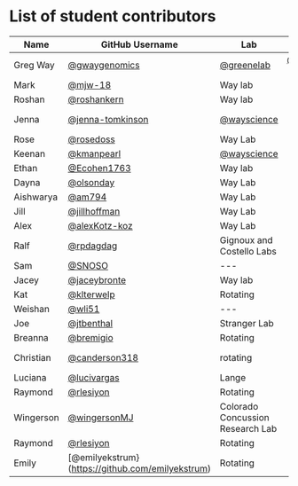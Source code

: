 # List of student contributors

| Name      | GitHub Username                                        | Lab                                          |                        Favorite Food                         |
| --------- | ------------------------------------------------------ | -------------------------------------------- | :----------------------------------------------------------: |
| Greg Way  | [@gwaygenomics](https://github.com/gwaygenomics)       | [@greenelab](https://github.com/greenelab)   | [@jessicaway](https://github.com/jessicaway)'s pesto gnocchi |
| Mark      | [@mjw-18](https://github.com/mjw-18)                   | Way lab                                      |                           Burgers                            |
| Roshan    | [@roshankern](https://github.com/roshankern)           | Way lab                                      |                         Hash Browns                          |
| Jenna     | [@jenna-tomkinson](https://github.com/jenna-tomkinson) | [@wayscience](https://github.com/WayScience) |                        Mac and Cheese                        |
| Rose      | [@rosedoss](https://github.com/rosedoss)               | Way Lab                                      |                            Tacos                             |
| Keenan    | [@kmanpearl](https://github.com/kmanpearl)             | [@wayscience](https://github.com/WayScience) |                          Breakfast                           |
| Ethan     | [@Ecohen1763](https://github.com/Ecohen1763)           | Way lab                                      |                            Sushi                             |
| Dayna     | [@olsonday](https://github.com/olsonday)               | Way Lab                                      |                             Soup                             |
| Aishwarya | [@am794](https://github.com/am794)                     | Way Lab                                      |                            Ramen                             |
| Jill      | [@jillhoffman](https://github.com/jillhoffman)         | Way Lab                                      |                            Bagels                            |
| Alex      | [@alexKotz-koz](https://github.com/alexKotz-koz)       | Way Lab                                      |                            Bagel                             |
| Ralf      | [@rpdagdag](https://github.com/rpdagdag)               | Gignoux and Costello Labs                    |                       Carapace (IYKYK)                       |
| Sam       | [@SNOSO](https://github.com/SNOSO)                     | ---                                          |                            Mangu                             |
| Jacey     | [@jaceybronte](https://github.com/jaceybronte)         | Way lab                                      |                            Tacos                             |
| Kat       | [@klterwelp](https://github.com/klterwelp)             | Rotating                                     |                            Queso!                            |
| Weishan   | [@wli51](https://github.com/wli51)                     | ---                                          |                            Curry                             |
| Joe       | [@jtbenthal](https://github.com/jtbenthal)             | Stranger Lab                                 |                            Noodles                           |
| Breanna   | [@bremigio](https://github.com/bremigio)               | Rotating                                     |                           ceviche                            |
| Christian | [@canderson318](https://github.com/canderson318)       | rotating                                     |                        chicken pot pie                       |
| Luciana   | [@lucivargas](https://github.com/lucivargas)           | Lange                                        |                            Rice & Beans                      |
| Raymond   | [@rlesiyon](https://github.com/rlesiyon)               | Rotating                                     |                            Roti + Curry	                     |
| Wingerson | [@wingersonMJ](https://github.com/wingersonMJ)         | Colorado Concussion Research Lab             |                     Sesame chicken & Lo Mein                 |
| Raymond   | [@rlesiyon](https://github.com/rlesiyon)               | Rotating                                     |                            Roti + Curry	                     |
| Emily     | [@emilyekstrum}(https://github.com/emilyekstrum)       | Rotating                                     |                            Baguette                          |
